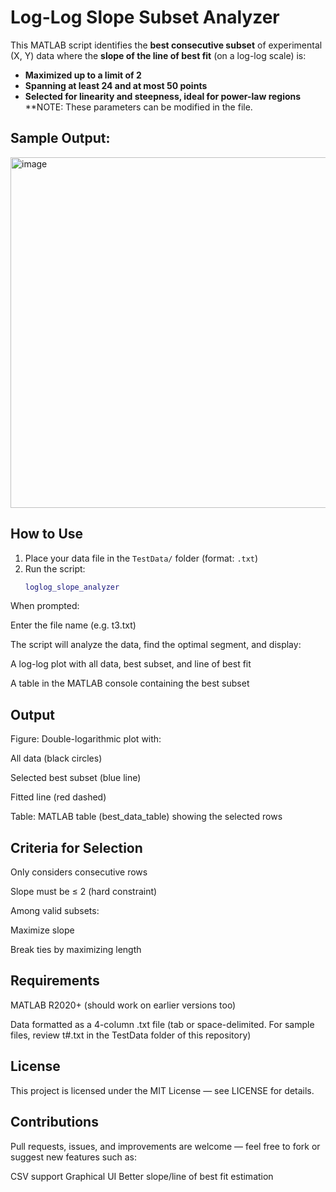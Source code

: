 # Log-Log Slope Subset Analyzer

This MATLAB script identifies the **best consecutive subset** of experimental (X, Y) data where the **slope of the line of best fit** (on a log-log scale) is:
- **Maximized up to a limit of 2**
- **Spanning at least 24 and at most 50 points**
- **Selected for linearity and steepness, ideal for power-law regions**
**NOTE: These parameters can be modified in the file.

## Sample Output:
<img width="876" height="561" alt="image" src="https://github.com/user-attachments/assets/78e64573-a2d5-466c-8af0-c128fd301c4c" />


## How to Use

1. Place your data file in the `TestData/` folder (format: `.txt`)
2. Run the script:
   ```matlab
   loglog_slope_analyzer
When prompted:

Enter the file name (e.g. t3.txt)

The script will analyze the data, find the optimal segment, and display:

A log-log plot with all data, best subset, and line of best fit

A table in the MATLAB console containing the best subset

## Output
Figure: Double-logarithmic plot with:

All data (black circles)

Selected best subset (blue line)

Fitted line (red dashed)

Table: MATLAB table (best_data_table) showing the selected rows

## Criteria for Selection
Only considers consecutive rows

Slope must be ≤ 2 (hard constraint)

Among valid subsets:

Maximize slope

Break ties by maximizing length

## Requirements
MATLAB R2020+ (should work on earlier versions too)

Data formatted as a 4-column .txt file (tab or space-delimited. For sample files, review t#.txt in the TestData folder of this repository)

## License
This project is licensed under the MIT License — see LICENSE for details.

## Contributions
Pull requests, issues, and improvements are welcome — feel free to fork or suggest new features such as:

CSV support
Graphical UI
Better slope/line of best fit estimation
